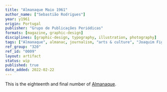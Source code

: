 ```yaml
---
title: "Almanaque Maio 1961"
author_name: ["Sebastião Rodrigues"]
year: y1961
origin: Portugal
publisher: "Grupo de Publicações Periódicas"
formats: [magazine, graphic-design]
disciplines: [graphic-design, typography, illustration, photography]
tags: ["Almanaque", almanac, journalism, "arts & culture", "Joaquim Figueiredo Magalhães"]
ref_group: "320"
ref_id: "0009"
layout: artifact
status: wip
published: true
date_added: 2022-02-22
---
```


<p>This is the eighteenth and final number of <a class="text cat-link publisher" href="/tags/almanaque/">Almanaque</a>.</p>
